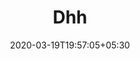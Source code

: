 ---
title: "Dhh"
image: /images/clients/logo-dhh.png
tags: ["logo"]
date: 2020-03-19T19:57:05+05:30
draft: false
---